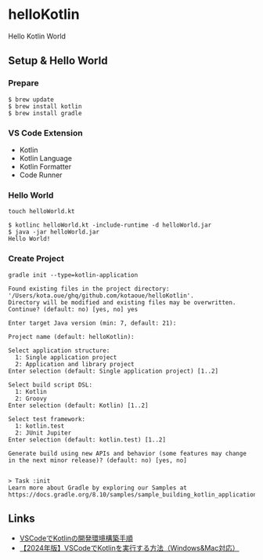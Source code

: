 # helloKotlin
Hello Kotlin World

## Setup & Hello World
### Prepare
```
$ brew update
$ brew install kotlin
$ brew install gradle
```

### VS Code Extension
- Kotlin
- Kotlin Language
- Kotlin Formatter
- Code Runner

### Hello World
```
touch helloWorld.kt

$ kotlinc helloWorld.kt -include-runtime -d helloWorld.jar
$ java -jar helloWorld.jar 
Hello World!
```

### Create Project
```
gradle init --type=kotlin-application

Found existing files in the project directory: '/Users/kota.oue/ghq/github.com/kotaoue/helloKotlin'.
Directory will be modified and existing files may be overwritten.  Continue? (default: no) [yes, no] yes

Enter target Java version (min: 7, default: 21): 

Project name (default: helloKotlin): 

Select application structure:
  1: Single application project
  2: Application and library project
Enter selection (default: Single application project) [1..2] 

Select build script DSL:
  1: Kotlin
  2: Groovy
Enter selection (default: Kotlin) [1..2] 

Select test framework:
  1: kotlin.test
  2: JUnit Jupiter
Enter selection (default: kotlin.test) [1..2] 

Generate build using new APIs and behavior (some features may change in the next minor release)? (default: no) [yes, no] 


> Task :init
Learn more about Gradle by exploring our Samples at https://docs.gradle.org/8.10/samples/sample_building_kotlin_applications.html
```

## Links
- [VSCodeでKotlinの開発環境構築手順](https://zenn.dev/yt_hsgw/articles/ca77fb7be734a5)
- [【2024年版】VSCodeでKotlinを実行する方法（Windows&Mac対応）](https://codeforfun.jp/how-to-run-kotlin-in-vscode/)